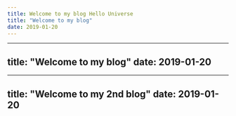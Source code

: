 ```yaml
---
title: Welcome to my blog Hello Universe
title: "Welcome to my blog"
date: 2019-01-20
---
```


---
title: "Welcome to my blog"
date: 2019-01-20
---

---
title: "Welcome to my 2nd blog"
date: 2019-01-20
---
